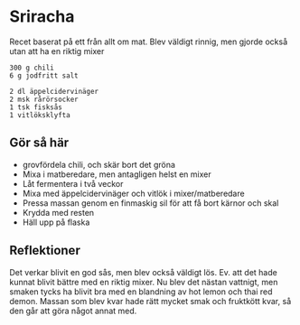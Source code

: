 # Sriracha
Recet baserat på ett från allt om mat. Blev väldigt rinnig, men gjorde också utan att ha en riktig mixer

```
300 g chili
6 g jodfritt salt

2 dl äppelcidervinäger
2 msk rårörsocker
1 tsk fisksås
1 vitlöksklyfta
```
## Gör så här
* grovfördela chili, och skär bort det gröna
* Mixa i matberedare, men antagligen helst en mixer
* Låt fermentera i två veckor
* Mixa med äppelcidervinäger och vitlök i mixer/matberedare
* Pressa massan genom en finmaskig sil för att få bort kärnor och skal
* Krydda med resten
* Häll upp på flaska

## Reflektioner
Det verkar blivit en god sås, men blev också väldigt lös. Ev. att det hade
kunnat blivit bättre med en riktig mixer. Nu blev det nästan vattnigt, men
smaken tycks ha blivit bra med en blandning av hot lemon och thai red demon.
Massan som blev kvar hade rätt mycket smak och fruktkött kvar, så den går att
göra något annat med.

